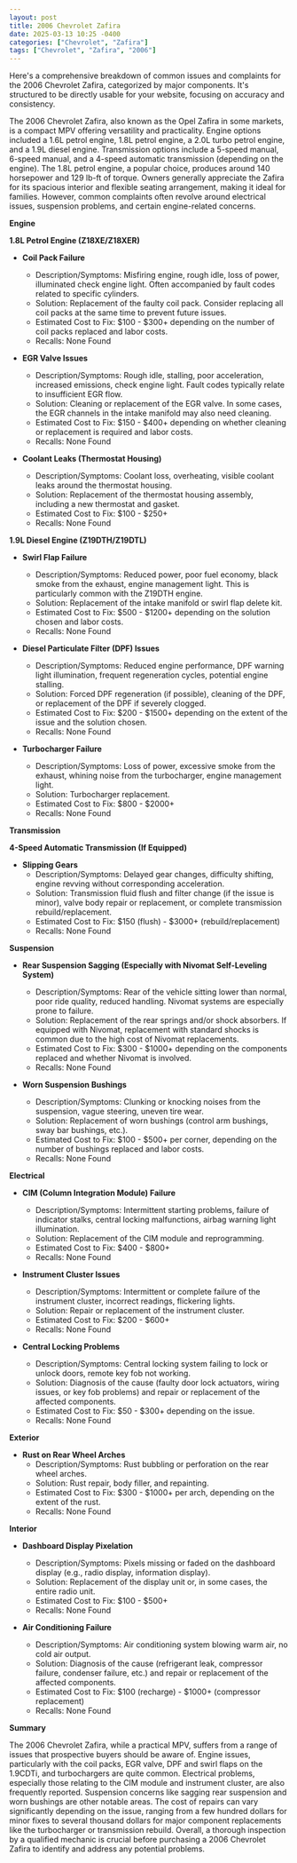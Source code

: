 ```yaml
---
layout: post
title: 2006 Chevrolet Zafira
date: 2025-03-13 10:25 -0400
categories: ["Chevrolet", "Zafira"]
tags: ["Chevrolet", "Zafira", "2006"]
---
```

Here's a comprehensive breakdown of common issues and complaints for the 2006 Chevrolet Zafira, categorized by major components. It's structured to be directly usable for your website, focusing on accuracy and consistency.

The 2006 Chevrolet Zafira, also known as the Opel Zafira in some markets, is a compact MPV offering versatility and practicality. Engine options included a 1.6L petrol engine, 1.8L petrol engine, a 2.0L turbo petrol engine, and a 1.9L diesel engine. Transmission options include a 5-speed manual, 6-speed manual, and a 4-speed automatic transmission (depending on the engine). The 1.8L petrol engine, a popular choice, produces around 140 horsepower and 129 lb-ft of torque. Owners generally appreciate the Zafira for its spacious interior and flexible seating arrangement, making it ideal for families. However, common complaints often revolve around electrical issues, suspension problems, and certain engine-related concerns.

**Engine**

**1.8L Petrol Engine (Z18XE/Z18XER)**

*   **Coil Pack Failure**
    *   Description/Symptoms: Misfiring engine, rough idle, loss of power, illuminated check engine light. Often accompanied by fault codes related to specific cylinders.
    *   Solution: Replacement of the faulty coil pack. Consider replacing all coil packs at the same time to prevent future issues.
    *   Estimated Cost to Fix: $100 - $300+ depending on the number of coil packs replaced and labor costs.
    *   Recalls: None Found

*   **EGR Valve Issues**
    *   Description/Symptoms: Rough idle, stalling, poor acceleration, increased emissions, check engine light. Fault codes typically relate to insufficient EGR flow.
    *   Solution: Cleaning or replacement of the EGR valve. In some cases, the EGR channels in the intake manifold may also need cleaning.
    *   Estimated Cost to Fix: $150 - $400+ depending on whether cleaning or replacement is required and labor costs.
    *   Recalls: None Found

*   **Coolant Leaks (Thermostat Housing)**
    *   Description/Symptoms: Coolant loss, overheating, visible coolant leaks around the thermostat housing.
    *   Solution: Replacement of the thermostat housing assembly, including a new thermostat and gasket.
    *   Estimated Cost to Fix: $100 - $250+
    *   Recalls: None Found

**1.9L Diesel Engine (Z19DTH/Z19DTL)**

*   **Swirl Flap Failure**
    *   Description/Symptoms: Reduced power, poor fuel economy, black smoke from the exhaust, engine management light. This is particularly common with the Z19DTH engine.
    *   Solution: Replacement of the intake manifold or swirl flap delete kit.
    *   Estimated Cost to Fix: $500 - $1200+ depending on the solution chosen and labor costs.
    *   Recalls: None Found

*   **Diesel Particulate Filter (DPF) Issues**
    *   Description/Symptoms: Reduced engine performance, DPF warning light illumination, frequent regeneration cycles, potential engine stalling.
    *   Solution: Forced DPF regeneration (if possible), cleaning of the DPF, or replacement of the DPF if severely clogged.
    *   Estimated Cost to Fix: $200 - $1500+ depending on the extent of the issue and the solution chosen.
    *   Recalls: None Found

*   **Turbocharger Failure**
    *   Description/Symptoms: Loss of power, excessive smoke from the exhaust, whining noise from the turbocharger, engine management light.
    *   Solution: Turbocharger replacement.
    *   Estimated Cost to Fix: $800 - $2000+
    *   Recalls: None Found

**Transmission**

**4-Speed Automatic Transmission (If Equipped)**

*   **Slipping Gears**
    *   Description/Symptoms: Delayed gear changes, difficulty shifting, engine revving without corresponding acceleration.
    *   Solution: Transmission fluid flush and filter change (if the issue is minor), valve body repair or replacement, or complete transmission rebuild/replacement.
    *   Estimated Cost to Fix: $150 (flush) - $3000+ (rebuild/replacement)
    *   Recalls: None Found

**Suspension**

*   **Rear Suspension Sagging (Especially with Nivomat Self-Leveling System)**
    *   Description/Symptoms: Rear of the vehicle sitting lower than normal, poor ride quality, reduced handling. Nivomat systems are especially prone to failure.
    *   Solution: Replacement of the rear springs and/or shock absorbers. If equipped with Nivomat, replacement with standard shocks is common due to the high cost of Nivomat replacements.
    *   Estimated Cost to Fix: $300 - $1000+ depending on the components replaced and whether Nivomat is involved.
    *   Recalls: None Found

*   **Worn Suspension Bushings**
    *   Description/Symptoms: Clunking or knocking noises from the suspension, vague steering, uneven tire wear.
    *   Solution: Replacement of worn bushings (control arm bushings, sway bar bushings, etc.).
    *   Estimated Cost to Fix: $100 - $500+ per corner, depending on the number of bushings replaced and labor costs.
    *   Recalls: None Found

**Electrical**

*   **CIM (Column Integration Module) Failure**
    *   Description/Symptoms: Intermittent starting problems, failure of indicator stalks, central locking malfunctions, airbag warning light illumination.
    *   Solution: Replacement of the CIM module and reprogramming.
    *   Estimated Cost to Fix: $400 - $800+
    *   Recalls: None Found

*   **Instrument Cluster Issues**
    *   Description/Symptoms: Intermittent or complete failure of the instrument cluster, incorrect readings, flickering lights.
    *   Solution: Repair or replacement of the instrument cluster.
    *   Estimated Cost to Fix: $200 - $600+
    *   Recalls: None Found

*   **Central Locking Problems**
    *   Description/Symptoms: Central locking system failing to lock or unlock doors, remote key fob not working.
    *   Solution: Diagnosis of the cause (faulty door lock actuators, wiring issues, or key fob problems) and repair or replacement of the affected components.
    *   Estimated Cost to Fix: $50 - $300+ depending on the issue.
    *   Recalls: None Found

**Exterior**

*   **Rust on Rear Wheel Arches**
    *   Description/Symptoms: Rust bubbling or perforation on the rear wheel arches.
    *   Solution: Rust repair, body filler, and repainting.
    *   Estimated Cost to Fix: $300 - $1000+ per arch, depending on the extent of the rust.
    *   Recalls: None Found

**Interior**

*   **Dashboard Display Pixelation**
    *   Description/Symptoms: Pixels missing or faded on the dashboard display (e.g., radio display, information display).
    *   Solution: Replacement of the display unit or, in some cases, the entire radio unit.
    *   Estimated Cost to Fix: $100 - $500+
    *   Recalls: None Found

*   **Air Conditioning Failure**
    *   Description/Symptoms: Air conditioning system blowing warm air, no cold air output.
    *   Solution: Diagnosis of the cause (refrigerant leak, compressor failure, condenser failure, etc.) and repair or replacement of the affected components.
    *   Estimated Cost to Fix: $100 (recharge) - $1000+ (compressor replacement)
    *   Recalls: None Found

**Summary**

The 2006 Chevrolet Zafira, while a practical MPV, suffers from a range of issues that prospective buyers should be aware of. Engine issues, particularly with the coil packs, EGR valve, DPF and swirl flaps on the 1.9CDTi, and turbochargers are quite common. Electrical problems, especially those relating to the CIM module and instrument cluster, are also frequently reported. Suspension concerns like sagging rear suspension and worn bushings are other notable areas. The cost of repairs can vary significantly depending on the issue, ranging from a few hundred dollars for minor fixes to several thousand dollars for major component replacements like the turbocharger or transmission rebuild. Overall, a thorough inspection by a qualified mechanic is crucial before purchasing a 2006 Chevrolet Zafira to identify and address any potential problems.

